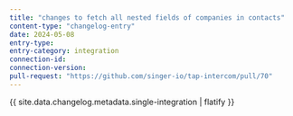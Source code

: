 ```yaml
---
title: "changes to fetch all nested fields of companies in contacts"
content-type: "changelog-entry"
date: 2024-05-08
entry-type: 
entry-category: integration
connection-id: 
connection-version: 
pull-request: "https://github.com/singer-io/tap-intercom/pull/70"
---
```

{{ site.data.changelog.metadata.single-integration | flatify }}